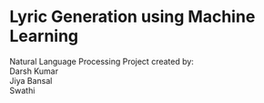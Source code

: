 # Lyric Generation using Machine Learning
Natural Language Processing Project created by:  
Darsh Kumar  
Jiya Bansal  
Swathi  

